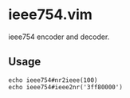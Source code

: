 ieee754.vim
===========

ieee754 encoder and decoder.

Usage
-----

```{.vim}
echo ieee754#nr2ieee(100)
echo ieee754#ieee2nr('3ff80000')
```
